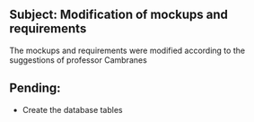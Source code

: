 ## Subject: Modification of mockups and requirements

The mockups and requirements were modified according to the suggestions of professor Cambranes

## Pending: 

+ Create the database tables